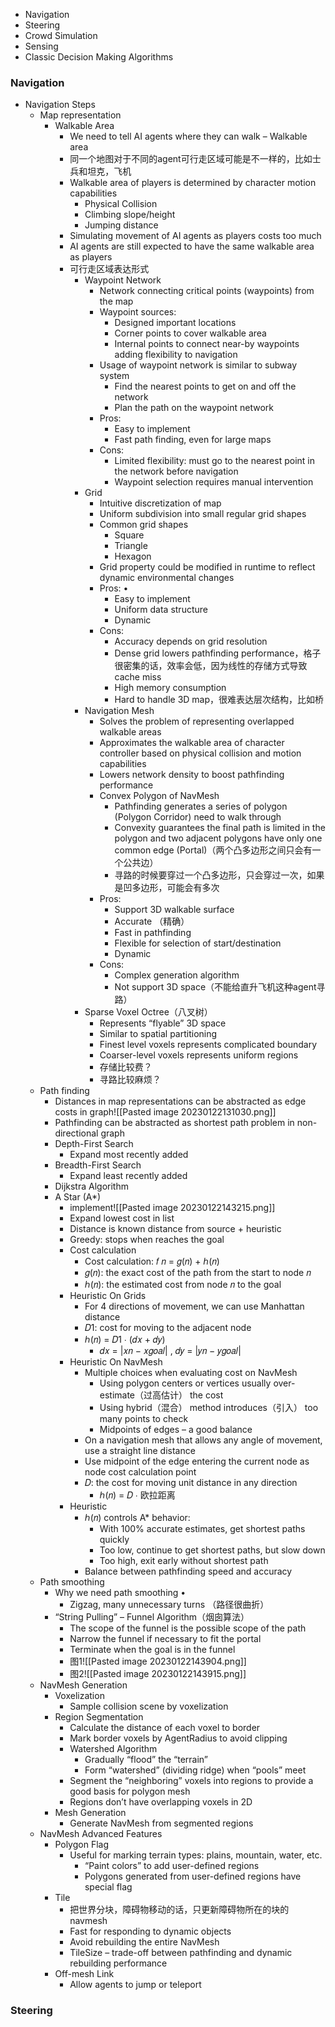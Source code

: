 - Navigation
- Steering
- Crowd Simulation 
- Sensing 
- Classic Decision Making Algorithms

### Navigation
- Navigation Steps
	- Map representation
		- Walkable Area
			- We need to tell AI agents where they can walk – Walkable area
			- 同一个地图对于不同的agent可行走区域可能是不一样的，比如士兵和坦克，飞机
			- Walkable area of players is determined by character motion capabilities
				- Physical Collision
				- Climbing slope/height
				- Jumping distance
			- Simulating movement of AI agents as players costs too much
			- AI agents are still expected to have the same walkable area as players
			- 可行走区域表达形式
				- Waypoint Network
					- Network connecting critical points (waypoints) from the map
					- Waypoint sources: 
						- Designed important locations 
						- Corner points to cover walkable area 
						- Internal points to connect near-by waypoints adding flexibility to navigation
					- Usage of waypoint network is similar to subway system
						- Find the nearest points to get on and off the network
						- Plan the path on the waypoint network
					- Pros:
						- Easy to implement
						- Fast path finding, even for large maps 
					- Cons: 
						- Limited flexibility: must go to the nearest point in the network before navigation 
						- Waypoint selection requires manual intervention
				- Grid 
					- Intuitive discretization of map
					- Uniform subdivision into small regular grid shapes
					- Common grid shapes 
						- Square
						- Triangle 
						- Hexagon
					- Grid property could be modified in runtime to reflect dynamic environmental changes
					- Pros: •
						- Easy to implement 
						- Uniform data structure 
						- Dynamic 
					- Cons: 
						- Accuracy depends on grid resolution
						- Dense grid lowers pathfinding performance，格子很密集的话，效率会低，因为线性的存储方式导致cache miss
						- High memory consumption 
						- Hard to handle 3D map，很难表达层次结构，比如桥
				- Navigation Mesh
					- Solves the problem of representing overlapped walkable areas 
					- Approximates the walkable area of character controller based on physical collision and motion capabilities
					- Lowers network density to boost pathfinding performance
					- Convex Polygon of NavMesh
						- Pathfinding generates a series of polygon (Polygon Corridor) need to walk through
						- Convexity guarantees the final path is limited in the polygon and two adjacent polygons have only one common edge (Portal)（两个凸多边形之间只会有一个公共边）
						- 寻路的时候要穿过一个凸多边形，只会穿过一次，如果是凹多边形，可能会有多次
					- Pros: 
						- Support 3D walkable surface 
						- Accurate （精确）
						- Fast in pathfinding 
						- Flexible for selection of start/destination 
						- Dynamic 
					- Cons: 
						- Complex generation algorithm 
						- Not support 3D space（不能给直升飞机这种agent寻路）
				- Sparse Voxel Octree（八叉树）
					- Represents “flyable” 3D space
					- Similar to spatial partitioning
					- Finest level voxels represents complicated boundary
					- Coarser-level voxels represents uniform regions
					- 存储比较费？
					- 寻路比较麻烦？
	- Path finding
		- Distances in map representations can be abstracted as edge costs in graph![[Pasted image 20230122131030.png]]
		- Pathfinding can be abstracted as shortest path problem in non-directional graph
		- Depth-First Search
			- Expand most recently added
		- Breadth-First Search
			- Expand least recently added
		- Dijkstra Algorithm
		- A Star (A*)
			- implement![[Pasted image 20230122143215.png]]
			- Expand lowest cost in list 
			- Distance is known distance from source + heuristic 
			- Greedy: stops when reaches the goal
			- Cost calculation
				- Cost calculation: 𝑓 𝑛 = 𝑔(𝑛) + ℎ(𝑛) 
				- 𝑔(𝑛): the exact cost of the path from the start to node 𝑛 
				- ℎ(𝑛): the estimated cost from node 𝑛 to the goal
			- Heuristic On Grids
				- For 4 directions of movement, we can use Manhattan distance
				- 𝐷1: cost for moving to the adjacent node
				- ℎ(𝑛) = 𝐷1 ∙ (𝑑𝑥 + 𝑑𝑦)
					- 𝑑𝑥 = |𝑥𝑛 − 𝑥𝑔𝑜𝑎𝑙| , 𝑑𝑦 = |𝑦𝑛 − 𝑦𝑔𝑜𝑎𝑙|
			- Heuristic On NavMesh
				- Multiple choices when evaluating cost on NavMesh 
					- Using polygon centers or vertices usually over-estimate（过高估计） the cost 
					- Using hybrid（混合） method introduces（引入） too many points to check
					- Midpoints of edges – a good balance
				- On a navigation mesh that allows any angle of movement, use a straight line distance 
				- Use midpoint of the edge entering the current node as node cost calculation point 
				- 𝐷: the cost for moving unit distance in any direction
					- ℎ(𝑛) = 𝐷 ∙ 欧拉距离
			- Heuristic
				- ℎ(𝑛) controls A* behavior:
					- With 100% accurate estimates, get shortest paths quickly
					- Too low, continue to get shortest paths, but slow down
					- Too high, exit early without shortest path
				- Balance between pathfinding speed and accuracy
	- Path smoothing
		- Why we need path smoothing •
			- Zigzag, many unnecessary turns （路径很曲折）
		- “String Pulling” – Funnel Algorithm（烟囱算法）
			- The scope of the funnel is the possible scope of the path 
			- Narrow the funnel if necessary to fit the portal
			- Terminate when the goal is in the funnel
			- 图1![[Pasted image 20230122143904.png]]
			- 图2![[Pasted image 20230122143915.png]]
	- NavMesh Generation 
		- Voxelization
			- Sample collision scene by voxelization
		- Region Segmentation
			- Calculate the distance of each voxel to border 
			- Mark border voxels by AgentRadius to avoid clipping
			- Watershed Algorithm
				- Gradually “flood” the “terrain” 
				- Form “watershed” (dividing ridge) when “pools” meet
			- Segment the “neighboring” voxels into regions to provide a good basis for polygon mesh
			- Regions don’t have overlapping voxels in 2D
		- Mesh Generation
			- Generate NavMesh from segmented regions
	- NavMesh Advanced Features
		- Polygon Flag
			- Useful for marking terrain types: plains, mountain, water, etc. 
				- “Paint colors” to add user-defined regions 
				- Polygons generated from user-defined regions have special flag
		- Tile
			- 把世界分块，障碍物移动的话，只更新障碍物所在的块的navmesh
			- Fast for responding to dynamic objects 
			- Avoid rebuilding the entire NavMesh 
			- TileSize – trade-off between pathfinding and dynamic rebuilding performance
		- Off-mesh Link
			- Allow agents to jump or teleport


### Steering
